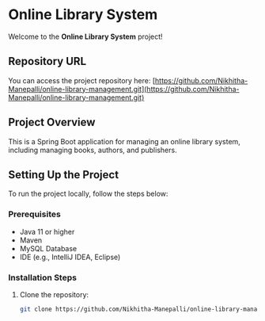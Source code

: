 # Online Library System
 
Welcome to the **Online Library System** project!
 
## Repository URL
You can access the project repository here:
[https://github.com/Nikhitha-Manepalli/online-library-management.git](https://github.com/Nikhitha-Manepalli/online-library-management.git)
 
## Project Overview
This is a Spring Boot application for managing an online library system, including managing books, authors, and publishers.
 
## Setting Up the Project
To run the project locally, follow the steps below:
 
### Prerequisites
- Java 11 or higher
- Maven
- MySQL Database
- IDE (e.g., IntelliJ IDEA, Eclipse)
 
### Installation Steps
1. Clone the repository:
   ```bash
   git clone https://github.com/Nikhitha-Manepalli/online-library-management.git
